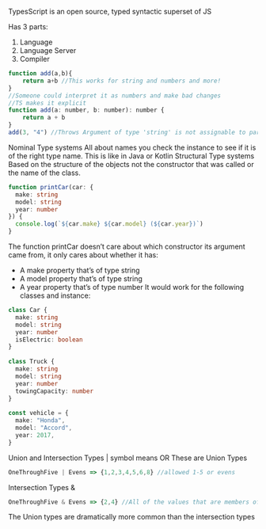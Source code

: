 TypesScript is an open source, typed syntactic superset of JS

Has 3 parts:
1. Language 
2. Language Server 
3. Compiler

```js
function add(a,b){
    return a+b //This works for string and numbers and more!
}
//Someone could interpret it as numbers and make bad changes
//TS makes it explicit
function add(a: number, b: number): number {
    return a + b
}
add(3, "4") //Throws Argument of type 'string' is not assignable to parameter of type number
```

Nominal Type systems
All about names you check the instance to see if it is of the right type name.
This is like in Java or Kotlin
Structural Type systems
Based on the structure of the objects not the constructor that was called
or the name of the class.
```ts
function printCar(car: {
  make: string
  model: string
  year: number
}) {
  console.log(`${car.make} ${car.model} (${car.year})`)
}
```
The function printCar doesn’t care about which constructor its argument came from, it only cares about whether it has:
- A make property that’s of type string
- A model property that’s of type string
- A year property that’s of type number
It would work for the following classes and instance:
```ts
class Car {
  make: string
  model: string
  year: number
  isElectric: boolean
}
 
class Truck {
  make: string
  model: string
  year: number
  towingCapacity: number
}
 
const vehicle = {
  make: "Honda",
  model: "Accord",
  year: 2017,
}
```

Union and Intersection Types
| symbol means OR These are Union Types
```ts
OneThroughFive | Evens => {1,2,3,4,5,6,8} //allowed 1-5 or evens
```

Intersection Types &
```ts
OneThroughFive & Evens => {2,4} //All of the values that are members of both!
```

The Union types are dramatically more common than the intersection types










